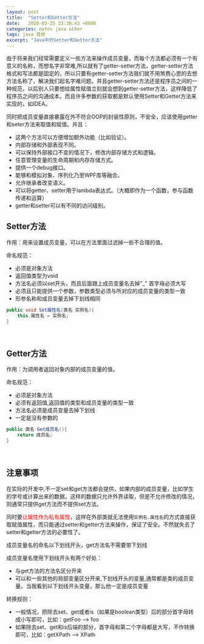 ```yaml
---
layout: post
title:  "Setter和Getter方法"
date:   2020-03-25 23:38:43 +0800
categories: notes java other
tags: java 其他
excerpt: "Java中的Setter和Getter方法"
---
```


由于将来我们经常需要定义一些方法来操作成员变量，而每个方法都必须有一个有意义的名称，而想名字非常难,所以就有了getter-setter方法，getter-setter方法格式和写法都是固定的，所以只要有getter-setter方法我们就不用煞费心思的去想方法名称了，解决我们起名字难问题。并且getter-setter方法还是程序员之间的一种规范，以后别人只要想给属性赋值立刻就会想到getter-setter方法，这样降低了程序员之间的沟通成本。而且许多参数的获取都是默认使用Setter和Getter方法来实现的，如IDEA。

同时把成员变量直接暴露在外不符合OOP的封装性原则，不安全，应该使用getter和seter方法来取值和赋值。并且：

+ 这两个方法可以方便增加额外功能（比如验证）。
+ 内部存储和外部表现不同。
+ 可以保持外部接口不变的情况下，修改内部存储方式和逻辑。
+ 任意管理变量的生命周期和内存存储方式。
+ 提供一个debug接口。
+ 能够和模拟对象、序列化乃至WPF库等融合。
+ 允许继承者改变语义。
+ 可以将getter、setter用于lambda表达式。（大概即作为一个函数，参与函数传递和运算）
+ getter和setter可以有不同的访问级别。

## Setter方法

作用：用来设置成员变量，可以在方法里面过滤掉一些不合理的值。

命名规范：

+ 必须是对象方法
+ 返回值类型为void
+ 方法名必须以set开头，而且后面跟上成员变量名去掉"_" 首字母必须大写
+ 必须且只能提供一个参数，参数类型必须与所对应的成员变量的类型一致
+ 形参名称和成员变量去掉下划线相同

```java
public void Set属性名(类名 实例名){
    this.属性名 = 实例名;
}
```

&emsp;

## Getter方法

作用：为调用者返回对象内部的成员变量的值。

命名规范：

+ 必须是对象方法
+ 必须有返回值,返回值的类型和成员变量的类型一致
+ 方法名必须是成员变量去掉下划线
+ 一定是没有参数的

```java
public 类名 Get成员名(){
    return 成员名;
}
```

&emsp;

## 注意事项

在实际的开发中,不一定set和get方法都会提供，如果内部的成员变量，比如学生的学号或计算出来的数据。这样的数据只允许外界读取，但是不允许修改的情况，则通常只提供get方法而不提供set方法。

同时要<span style="color:red">让属性作为私有属性</span>，这样在外部类就无法使用`实例名.属性名`的方式直接获取赋值属性，而只能通过setter和getter方法来操作，保证了安全。不然就失去了setter和getter方法的必要性了。

成员变量名的命名以下划线开头，get方法名不需要带下划线

成员变量名使用下划线开头有两个好处：

+ 与get方法的方法名区分开来
+ 可以和一些其他的局部变量区分开来,下划线开头的变量,通常都是类的成员变量。当我看到以下划线开头变量，那么他一定是成员变量

转换规则：

+ 一般情况，把除去set、get或者is（如果是boolean类型）后的部分首字母转成小写即可，比如：getFoo –> foo
+ 如果除去set、get和is后端的部分，首字母和第二个字母都是大写，不作转换即可，比如：getXPath –> XPath
